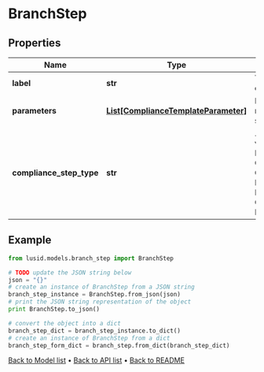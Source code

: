 # BranchStep


## Properties
Name | Type | Description | Notes
------------ | ------------- | ------------- | -------------
**label** | **str** | The label of the compliance step | 
**parameters** | [**List[ComplianceTemplateParameter]**](ComplianceTemplateParameter.md) | Parameters required for the step | 
**compliance_step_type** | **str** | . The available values are: FilterStep, GroupByStep, GroupFilterStep, BranchStep, RecombineStep, CheckStep, PercentCheckStep | 

## Example

```python
from lusid.models.branch_step import BranchStep

# TODO update the JSON string below
json = "{}"
# create an instance of BranchStep from a JSON string
branch_step_instance = BranchStep.from_json(json)
# print the JSON string representation of the object
print BranchStep.to_json()

# convert the object into a dict
branch_step_dict = branch_step_instance.to_dict()
# create an instance of BranchStep from a dict
branch_step_form_dict = branch_step.from_dict(branch_step_dict)
```
[Back to Model list](../README.md#documentation-for-models) &#8226; [Back to API list](../README.md#documentation-for-api-endpoints) &#8226; [Back to README](../README.md)


